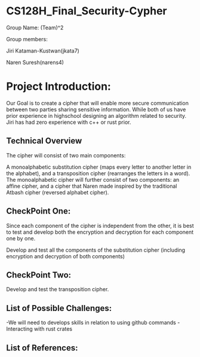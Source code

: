 # CS128H_Final_Security-Cypher

Group Name: (Team)^2

Group members: 

Jiri Kataman-Kustwan(jkata7)

Naren Suresh(narens4)

# Project Introduction:

Our Goal is to create a cipher that will enable more secure communication between two parties sharing sensitive information. While both of us have prior experience in highschool designing an algorithm related to security. Jiri has had zero experience with c++ or rust prior.

## Technical Overview

The cipher will consist of two main components:

A monoalphabetic substitution cipher (maps every letter to another letter in the alphabet), and a transposition cipher (rearranges the letters in a word). The monoalphabetic cipher will further consist of two components: an affine cipher, and a cipher that Naren made inspired by the traditional Atbash cipher (reversed alphabet cipher).

## CheckPoint One:
Since each component of the cipher is independent from the other, it is best to test and develop both the encryption and decryption for each component one by one.

Develop and test all the components of the substitution cipher (including encryption and decryption of both components)
## CheckPoint Two:
Develop and test the transposition cipher.

## List of Possible Challenges:
-We will need to develops skills in relation to using github commands
-Interacting with rust crates
## List of References:
